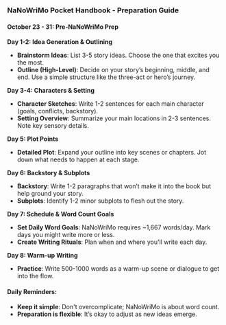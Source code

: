 ### NaNoWriMo Pocket Handbook - Preparation Guide

#### October 23 - 31: Pre-NaNoWriMo Prep

**Day 1-2: Idea Generation & Outlining**

- **Brainstorm Ideas**: List 3-5 story ideas. Choose the one that excites you the most.
- **Outline (High-Level)**: Decide on your story’s beginning, middle, and end. Use a simple structure like the three-act or hero’s journey.

**Day 3-4: Characters & Setting**

- **Character Sketches**: Write 1-2 sentences for each main character (goals, conflicts, backstory).
- **Setting Overview**: Summarize your main locations in 2-3 sentences. Note key sensory details.

**Day 5: Plot Points**

- **Detailed Plot**: Expand your outline into key scenes or chapters. Jot down what needs to happen at each stage.

**Day 6: Backstory & Subplots**

- **Backstory**: Write 1-2 paragraphs that won’t make it into the book but help ground your story.
- **Subplots**: Identify 1-2 minor subplots to flesh out the story.

**Day 7: Schedule & Word Count Goals**

- **Set Daily Word Goals**: NaNoWriMo requires ~1,667 words/day. Mark days you might write more or less.
- **Create Writing Rituals**: Plan when and where you'll write each day.

**Day 8: Warm-up Writing**

- **Practice**: Write 500-1000 words as a warm-up scene or dialogue to get into the flow.

#### Daily Reminders:

- **Keep it simple**: Don't overcomplicate; NaNoWriMo is about word count.
- **Preparation is flexible**: It’s okay to adjust as new ideas emerge.
